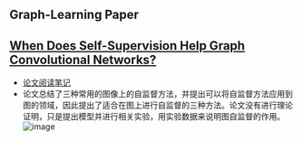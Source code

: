 ## Graph-Learning Paper
## [When Does Self-Supervision Help Graph Convolutional Networks?](https://arxiv.org/abs/2006.09136)
- [论文阅读笔记](https://github.com/Liao-Zhuolin/Graph-Learning/blob/main/%E5%9B%BE%E5%AD%A6%E4%B9%A0/When%20Does%20Self-Supervision%20Help%20Graph%20Convolutional%20Networks%3F.md)
- 论文总结了三种常用的图像上的自监督方法，并提出可以将自监督方法应用到图的领域，因此提出了适合在图上进行自监督的三种方法。论文没有进行理论证明，只是提出模型并进行相关实验，用实验数据来说明图自监督的作用。
![image](https://user-images.githubusercontent.com/55835991/223051715-99a3c33f-673f-4d43-98f2-284a3d16cec8.png)
